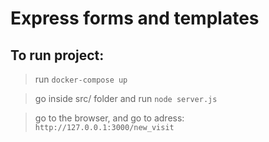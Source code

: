 # Express forms and templates

## To run project:

> run `docker-compose up`

> go inside src/ folder and run `node server.js`

> go to the browser, and go to adress: `http://127.0.0.1:3000/new_visit`
